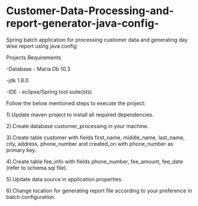 # Customer-Data-Processing-and-report-generator-java-config-
Spring batch application for processing customer data and generating day wise report using java config

Projects Requirements

-Database - Maria Db 10.3

-jdk 1.8.0

-IDE - eclipse/Spring tool suite(sts)

Follow the below mentioned steps to execute the project:

1).Update maven project to install all required dependencies.

2).Create database customer_processing in your machine.

3).Create table customer with fields first_name, middle_name, last_name, city, address, phone_number and created_on with phone_number as primary key.

4).Create table fee_info with fields phone_number, fee_amount, fee_date (refer to schema.sql file).

5).Update data source in application.properties.

6).Change location for generating report file according to your preference in batch configuration.
